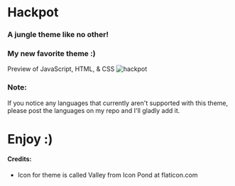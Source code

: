 # Hackpot
### A jungle theme like no other!
### My new favorite theme :)

Preview of JavaScript, HTML, & CSS
![hackpot](https://github.com/wwmyers/hackpot/raw/master/images/hackpot.png)

### Note:

If you notice any languages that currently aren't supported with this theme, please post the languages on my repo and I'll gladly add it.

# Enjoy :)

#### Credits:
* Icon for theme is called Valley from Icon Pond at flaticon.com
<!--shift+cmd+v to preview-->